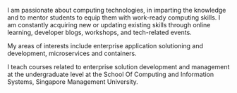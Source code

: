 <!--
**eklum/eklum** is a ✨ _special_ ✨ repository because its `README.md` (this file) appears on your GitHub profile.
-->

I am passionate about computing technologies, in imparting the knowledge and to mentor students to equip them with work-ready computing skills. I am constantly acquiring new or updating existing skills through online learning, developer blogs, workshops, and tech-related events.  

My areas of interests include enterprise application solutioning and development, microservices and containers. 

I teach courses related to enterprise solution development and management at the undergraduate level at the School Of Computing and Information Systems, Singapore Management University.
